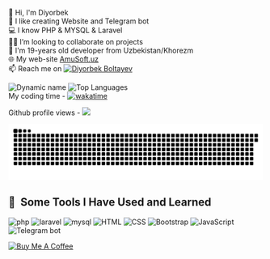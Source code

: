 👋 Hi, I'm Diyorbek \
💫 I like creating Website and Telegram bot\
💻 I know PHP & MYSQL & Laravel  \
👨‍💻 I’m looking to collaborate on projects \
💬 I'm 19-years old developer from Uzbekistan/Khorezm \
🌐 My web-site [AmuSoft.uz](http://amusoft.uz) \
📫 Reach me on [![Diyorbek Boltayev](https://img.shields.io/badge/DiyorbekBoltayev-30302f?style=flat&logo=telegram)](https://t.me/Diyorbek_Boltayev) 


![Dynamic name](https://github-readme-stats.vercel.app/api?username=DiyorbekBoltayev&show_icons=true&theme=radical) 
![Top Languages](https://github-readme-stats.vercel.app/api/top-langs/?username=DiyorbekBoltayev&layout=compact&theme=radical) \
My coding time -
[![wakatime](https://wakatime.com/badge/user/88be9afb-b2e3-4019-85f9-6e7d02e50981.svg)](https://wakatime.com/@88be9afb-b2e3-4019-85f9-6e7d02e50981)

Github profile views - [![](https://visitcount.itsvg.in/api?id=DiyorbekBoltayev&color=1&icon=0&pretty=true)](https://visitcount.itsvg.in)

![snake svg](https://github.com/DiyorbekBoltayev/DiyorbekBoltayev/blob/output/github-contribution-grid-snake.svg)

<h2> 🚀 &nbsp;Some Tools I Have Used and Learned</h2>
<p align="left">

<img title="PHP"  src="https://miro.medium.com/max/870/1*A2tcXJbYa4k7133CjvCG4w.jpeg" alt="php" width="45" height="45"/>
 <img title="Laravel"  src="https://asset.brandfetch.io/ide68-31CH/idlxAUbIOo.jpeg" alt="laravel" width="45" height="45"/>
  <img title="MySQL"  src="https://e7.pngegg.com/pngimages/617/252/png-clipart-mysql-workbench-computer-icons-logo-database-server-blue-text.png" alt="mysql" width="45" height="45"/>
  <img title="HTML"  src="https://play-lh.googleusercontent.com/85WnuKkqDY4gf6tndeL4_Ng5vgRk7PTfmpI4vHMIosyq6XQ7ZGDXNtYG2s0b09kJMw" alt="HTML" width="45" height="45"/>
  <img title="CSS"  src="https://play-lh.googleusercontent.com/RTAZb9E639F4JBcuBRTPEk9_92I-kaKgBMw4LFxTGhdCQeqWukXh74rTngbQpBVGxqo" alt="CSS" width="45" height="45"/>
 <img title="Bootstrap"  src="https://avatars.githubusercontent.com/u/2918581?s=280&v=4" alt="Bootstrap" width="45" height="45"/>
  <img title="JavaScript"  src="https://upload.wikimedia.org/wikipedia/commons/thumb/9/99/Unofficial_JavaScript_logo_2.svg/800px-Unofficial_JavaScript_logo_2.svg.png" alt="JavaScript" width="45" height="45"/>
   <img title="Telegram Bot"  src="https://raw.githubusercontent.com/php-telegram-bot/assets/master/logo/512px/logo_plain.png" alt="Telegram bot" width="45" height="45"/>
   
</p>
<a href="https://www.buymeacoffee.com/boltayevdiyorbe" target="_blank"><img src="https://cdn.buymeacoffee.com/buttons/v2/default-blue.png" alt="Buy Me A Coffee" width="150px" ></a>

